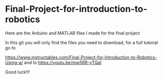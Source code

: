 # Final-Project-for-introduction-to-robotics
Here are the Arduino and MATLAB files I made for the final project

In this git you will only find the files you need to download, for a full tutorial go to 

https://www.instructables.com/Final-Project-for-Introduction-to-Robotics-Using-a/ and to https://youtu.be/mw58R-yTQaI

Good luck!!!
